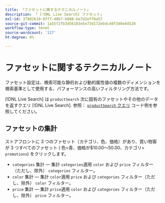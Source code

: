 ```yaml
---
title: 「ファセットに関するテクニカルノート」
description: 「 [!DNL Live Search] ファセット」
exl-id: 37982610-0ff7-48b7-b088-be7d2eff8a57
source-git-commit: 1a55f2fb3d56183e5e73d172ebdc40f340e4d520
workflow-type: tm+mt
source-wordcount: '117'
ht-degree: 0%

---
```


# ファセットに関するテクニカルノート

ファセット設定は、検索可能な静的および動的属性値の複数のディメンションを検索基準として使用する、パフォーマンスの高いフィルタリング方法です。

[!DNL Live Search] は `productSearch` 次に固有のファセットやその他のデータを返すクエリ [!DNL Live Search]. 参照： [`productSearch` クエリ](https://developer.adobe.com/commerce/webapi/graphql/schema/live-search/queries/product-search/) コード例を参照してください。

## ファセットの集計

ストアフロントに 3 つのファセット（カテゴリ、色、価格）があり、買い物客が 3 つすべてのファセット ( 色=青、価格が$10.00～50.00、カテゴリ= `promotions`) をクリックします。

* `categories` 集計 — 集計 `categories`適用 `color` および `price` フィルター（ただし、除外） `categories` フィルター。
* `color` 集計 — 集計 `color`適用 `price` および `categories` フィルター（ただし、除外） `color` フィルター。
* `price` 集計 — 集計 `price`適用 `color` および `categories` フィルター（ただし、除外） `price` フィルター。
